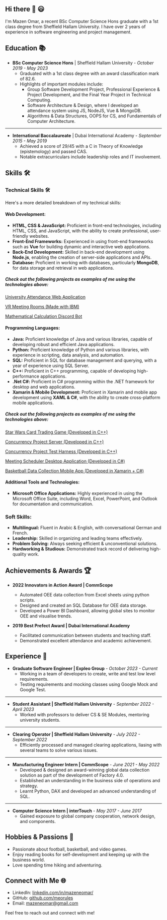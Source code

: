 ## Hi there 👋 😃

I'm Mazen Omar, a recent BSc Computer Science Hons graduate with a 1st class degree from Sheffield Hallam University. I have over 2 years of experience in software engineering and project management. 

## Education 📚

- **BSc Computer Science Hons** | Sheffield Hallam University -
  *October 2019 - May 2023*
  - Graduated with a 1st class degree with an award classification mark of 82.6.
  - Highlights of important modules include:
    - Group Software Development Project, Professional Experience & Project Development, and the Final Year Project in Technical Computing.
    - Software Architecture & Design, where I developed an attendance system using JS, NodeJS, Vue & MongoDB.
    - Algorithms & Data Structures, OOPS for CS, and Fundamentals of Computer Architecture.
------

- **International Baccalaureate** | Dubai International Academy -
  *September 2015 - May 2019*
  - Achieved a score of 29/45 with a C in Theory of Knowledge (epistemology) and passed CAS.
  - Notable extracurriculars include leadership roles and IT involvement.

## Skills 🛠️

### Technical Skills 🛠️

Here's a more detailed breakdown of my technical skills:

#### Web Development:

- **HTML, CSS & JavaScript:** Proficient in front-end technologies, including HTML, CSS, and JavaScript, with the ability to create professional, user-friendly websites.
- **Front-End Frameworks:** Experienced in using front-end frameworks such as **Vue** for building dynamic and interactive web applications.
- **Back-End Development:** Skilled in back-end development using **Node.js**, enabling the creation of server-side applications and APIs.
- **Database:** Proficient in working with databases, particularly **MongoDB**, for data storage and retrieval in web applications.

##### Check out the following projects as examples of me using the technologies above:

[University Attendance Web Application](https://github.com/meorules/SecureAttendanceRegister)

[VR Meeting Rooms (Made with IBM)](https://github.com/meorules/IBM-Groub-B-Project)

[Mathematical Calculation Discord Bot](https://github.com/meorules/Discord-Bot)

#### Programming Languages:

- **Java:** Proficient knowledge of Java and various libraries, capable of developing robust and efficient Java applications.
- **Python:** Proficient knowledge of Python and various libraries, with experience in scripting, data analysis, and automation. 
- **SQL:** Proficient in SQL for database management and querying, with a year of experience using SQL Server. 
- **C++:** Proficient in C++ programming, capable of developing high-performance applications.
- **.Net C#:** Proficient in C# programming within the .NET framework for desktop and web applications.
- **Xamarin & Mobile Development:** Proficient in Xamarin and mobile app development using **XAML & C#**, with the ability to create cross-platform mobile applications.

##### Check out the following projects as examples of me using the technologies above:

[Star Wars Card Trading Game (Developed in C++)](https://github.com/meorules/StarWarsCardGame)

[Concurrency Project Server (Developed in C++)](https://github.com/meorules/CAPSServer)

[Concurrency Project Test Harness (Developed in C++)](https://github.com/meorules/CAPSTestHarness)

[Meeting Scheduler Desktop Application (Developed in C#)](https://github.com/meorules/Meeting-Scheduler)

[Basketball Data Collection Mobile App (Developed in Xamarin + C#) ](https://github.com/meorules/BasketballApp)

#### Additional Tools and Technologies:

- **Microsoft Office Applications:** Highly experienced in using the Microsoft Office Suite, including Word, Excel, PowerPoint, and Outlook for documentation and communication.

### Soft Skills:

- **Multilingual:** Fluent in Arabic & English, with conversational German and French.
- **Leadership:** Skilled in organizing and leading teams effectively.
- **Problem Solving:** Always seeking efficient & unconventional solutions.
- **Hardworking & Studious:** Demonstrated track record of delivering high-quality work.

## Achievements & Awards 🏆

- **2022 Innovators in Action Award | CommScope**
  - Automated OEE data collection from Excel sheets using python scripts.
  - Designed and created an SQL Database for OEE data storage.
  - Developed a Power BI Dashboard, allowing global sites to monitor OEE and visualise
    trends.

- **2019 Best Prefect Award | Dubai International Academy**
  - Facilitated communication between students and teaching staff.
  - Demonstrated excellent attendance and academic achievement.

## Experience 💼
- **Graduate Software Engineer | Expleo Group** -
  *October 2023 - Current*
  - Working in a team of developers to create, write and test low level requirements.
  - Testing requirements and mocking classes using Google Mock and Google Test.
------

- **Student Assistant | Sheffield Hallam University** -
  *September 2022 - April 2023*
  - Worked with professors to deliver CS & SE Modules, mentoring university students.
------

- **Clearing Operator | Sheffield Hallam University** -
  *July 2022 - September 2022*
  - Efficiently processed and managed clearing applications, liasing with several teams to solve various issues.
------

- **Manufacturing Engineer Intern | CommScope** -
  *June 2021 - May 2022*
  - Developed & designed an award-winning global data collection solution as part of the
    development of Factory 4.0. 
  - Established an understanding in the business side of operations and strategy.
  - Learnt Python, DAX and developed an advanced understanding of SQL.  
------

- **Computer Science Intern | interTouch** -
  *May 2017 - June 2017*
  - Gained exposure to global company cooperation, network design, and components.

## Hobbies & Passions 🌟

- Passionate about football, basketball, and video games.
- Enjoy reading books for self-development and keeping up with the business world.
- Love spending time hiking and adventuring.

## Connect with Me 🌐

- LinkedIn: [linkedin.com/in/mazeneomar/](https://www.linkedin.com/in/mazeneomar/)
- GitHub: [github.com/meorules](https://github.com/meorules)
- Email: mazeneomar@gmail.com

Feel free to reach out and connect with me!

